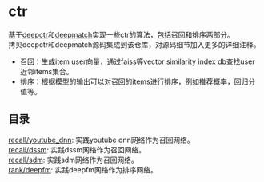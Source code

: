 # ctr
基于[deepctr](https://github.com/shenweichen/DeepCTR)和[deepmatch](https://github.com/shenweichen/DeepMatch)实现一些ctr的算法，包括召回和排序两部分。<br>
拷贝deepctr和deepmatch源码集成到该仓库，对源码细节加入更多的详细注释。
* 召回：生成item user向量，通过faiss等vector similarity index db查找user近邻items集合。
* 排序：根据模型的输出可以对召回的items进行排序，例如推荐概率，回归分值等。

## 目录
[recall/youtube_dnn](https://github.com/zhaocc1106/ctr/tree/master/recall/youtube_dnn): 实践youtube dnn网络作为召回网络。<br>
[recall/dssm](https://github.com/zhaocc1106/ctr/tree/master/recall/dssm): 实践dssm网络作为召回网络。<br>
[recall/sdm](https://github.com/zhaocc1106/ctr/tree/master/recall/sdm): 实践sdm网络作为召回网络。<br>
[rank/deepfm](https://github.com/zhaocc1106/ctr/tree/master/rank/deepfm): 实践deepfm网络作为排序网络。
